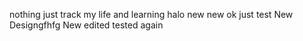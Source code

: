 nothing just track my life and learning
halo new new
ok just test
New Designgfhfg New
edited tested
again